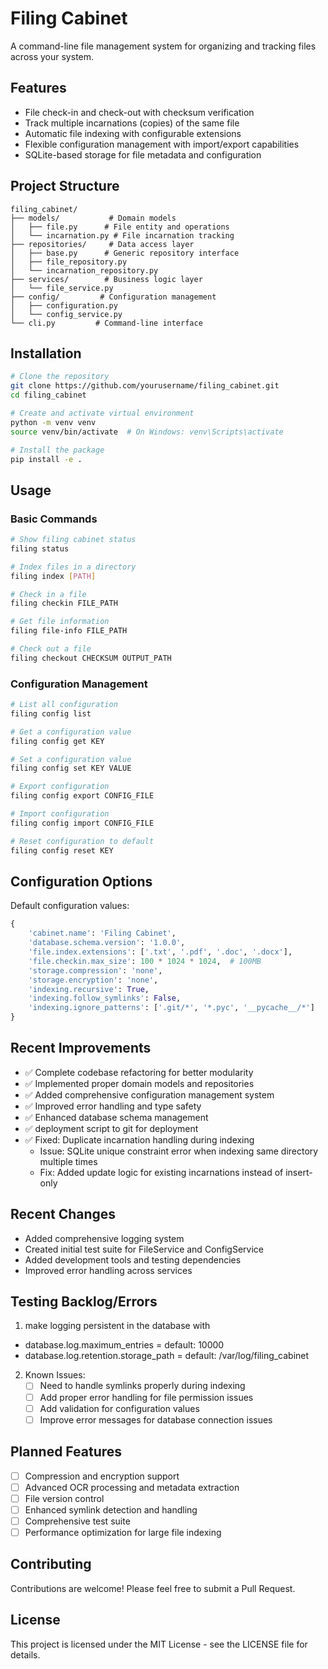 # Filing Cabinet

A command-line file management system for organizing and tracking files across your system.

## Features

- File check-in and check-out with checksum verification
- Track multiple incarnations (copies) of the same file
- Automatic file indexing with configurable extensions
- Flexible configuration management with import/export capabilities
- SQLite-based storage for file metadata and configuration

## Project Structure

```
filing_cabinet/
├── models/           # Domain models
│   ├── file.py      # File entity and operations
│   └── incarnation.py # File incarnation tracking
├── repositories/     # Data access layer
│   ├── base.py      # Generic repository interface
│   ├── file_repository.py
│   └── incarnation_repository.py
├── services/        # Business logic layer
│   └── file_service.py
├── config/         # Configuration management
│   ├── configuration.py
│   └── config_service.py
└── cli.py         # Command-line interface
```

## Installation

```bash
# Clone the repository
git clone https://github.com/yourusername/filing_cabinet.git
cd filing_cabinet

# Create and activate virtual environment
python -m venv venv
source venv/bin/activate  # On Windows: venv\Scripts\activate

# Install the package
pip install -e .
```

## Usage

### Basic Commands

```bash
# Show filing cabinet status
filing status

# Index files in a directory
filing index [PATH]

# Check in a file
filing checkin FILE_PATH

# Get file information
filing file-info FILE_PATH

# Check out a file
filing checkout CHECKSUM OUTPUT_PATH
```

### Configuration Management

```bash
# List all configuration
filing config list

# Get a configuration value
filing config get KEY

# Set a configuration value
filing config set KEY VALUE

# Export configuration
filing config export CONFIG_FILE

# Import configuration
filing config import CONFIG_FILE

# Reset configuration to default
filing config reset KEY
```

## Configuration Options

Default configuration values:

```python
{
    'cabinet.name': 'Filing Cabinet',
    'database.schema.version': '1.0.0',
    'file.index.extensions': ['.txt', '.pdf', '.doc', '.docx'],
    'file.checkin.max_size': 100 * 1024 * 1024,  # 100MB
    'storage.compression': 'none',
    'storage.encryption': 'none',
    'indexing.recursive': True,
    'indexing.follow_symlinks': False,
    'indexing.ignore_patterns': ['.git/*', '*.pyc', '__pycache__/*']
}
```

## Recent Improvements

- ✅ Complete codebase refactoring for better modularity
- ✅ Implemented proper domain models and repositories
- ✅ Added comprehensive configuration management system
- ✅ Improved error handling and type safety
- ✅ Enhanced database schema management
- ✅ deployment script to git for deployment
- ✅ Fixed: Duplicate incarnation handling during indexing
   - Issue: SQLite unique constraint error when indexing same directory multiple times
   - Fix: Added update logic for existing incarnations instead of insert-only


## Recent Changes
- Added comprehensive logging system
- Created initial test suite for FileService and ConfigService
- Added development tools and testing dependencies
- Improved error handling across services

## Testing Backlog/Errors
1. make logging persistent in the database with 
- database.log.maximum_entries = default: 10000
- database.log.retention.storage_path = default: /var/log/filing_cabinet
2. Known Issues:
   - [ ] Need to handle symlinks properly during indexing
   - [ ] Add proper error handling for file permission issues
   - [ ] Add validation for configuration values
   - [ ] Improve error messages for database connection issues

## Planned Features

- [ ] Compression and encryption support
- [ ] Advanced OCR processing and metadata extraction
- [ ] File version control
- [ ] Enhanced symlink detection and handling
- [ ] Comprehensive test suite
- [ ] Performance optimization for large file indexing

## Contributing

Contributions are welcome! Please feel free to submit a Pull Request.

## License

This project is licensed under the MIT License - see the LICENSE file for details.